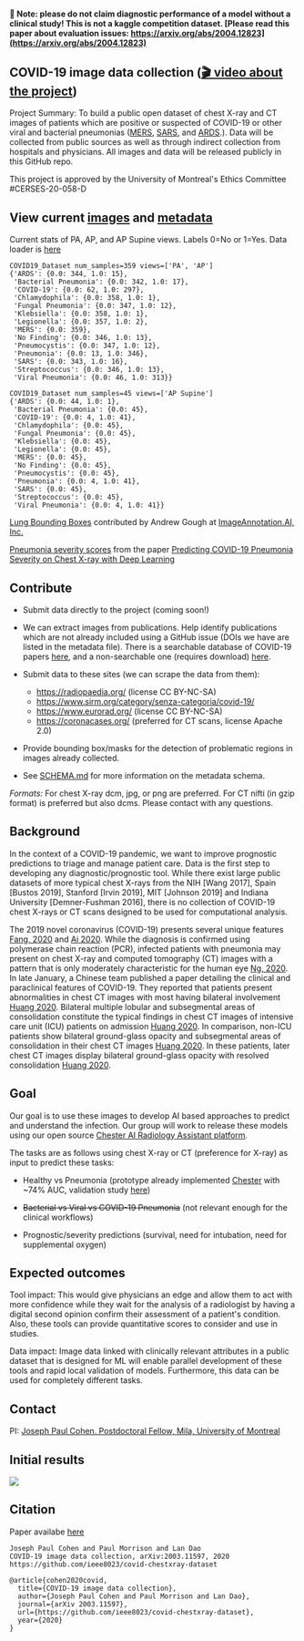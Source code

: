 
#### 🛑 Note: please do not claim diagnostic performance of a model without a clinical study! This is not a kaggle competition dataset. [Please read this paper about evaluation issues: https://arxiv.org/abs/2004.12823](https://arxiv.org/abs/2004.12823)


## COVID-19 image data collection ([🎬 video about the project](https://www.youtube.com/watch?v=ineWmqfelEQ))

Project Summary: To build a public open dataset of chest X-ray and CT images of patients which are positive or suspected of COVID-19 or other viral and bacterial pneumonias ([MERS](https://en.wikipedia.org/wiki/Middle_East_respiratory_syndrome), [SARS](https://en.wikipedia.org/wiki/Severe_acute_respiratory_syndrome), and [ARDS](https://en.wikipedia.org/wiki/Acute_respiratory_distress_syndrome).). Data will be collected from public sources as well as through indirect collection from hospitals and physicians. All images and data will be released publicly in this GitHub repo. 

This project is approved by the University of Montreal's Ethics Committee #CERSES-20-058-D

## View current [images](images) and [metadata](metadata.csv)

Current stats of PA, AP, and AP Supine views. Labels 0=No or 1=Yes. Data loader is [here](https://github.com/mlmed/torchxrayvision/blob/master/torchxrayvision/datasets.py#L867)
``` 
COVID19_Dataset num_samples=359 views=['PA', 'AP']
{'ARDS': {0.0: 344, 1.0: 15},
 'Bacterial Pneumonia': {0.0: 342, 1.0: 17},
 'COVID-19': {0.0: 62, 1.0: 297},
 'Chlamydophila': {0.0: 358, 1.0: 1},
 'Fungal Pneumonia': {0.0: 347, 1.0: 12},
 'Klebsiella': {0.0: 358, 1.0: 1},
 'Legionella': {0.0: 357, 1.0: 2},
 'MERS': {0.0: 359},
 'No Finding': {0.0: 346, 1.0: 13},
 'Pneumocystis': {0.0: 347, 1.0: 12},
 'Pneumonia': {0.0: 13, 1.0: 346},
 'SARS': {0.0: 343, 1.0: 16},
 'Streptococcus': {0.0: 346, 1.0: 13},
 'Viral Pneumonia': {0.0: 46, 1.0: 313}}

COVID19_Dataset num_samples=45 views=['AP Supine']
{'ARDS': {0.0: 44, 1.0: 1},
 'Bacterial Pneumonia': {0.0: 45},
 'COVID-19': {0.0: 4, 1.0: 41},
 'Chlamydophila': {0.0: 45},
 'Fungal Pneumonia': {0.0: 45},
 'Klebsiella': {0.0: 45},
 'Legionella': {0.0: 45},
 'MERS': {0.0: 45},
 'No Finding': {0.0: 45},
 'Pneumocystis': {0.0: 45},
 'Pneumonia': {0.0: 4, 1.0: 41},
 'SARS': {0.0: 45},
 'Streptococcus': {0.0: 45},
 'Viral Pneumonia': {0.0: 4, 1.0: 41}}

 ```

[Lung Bounding Boxes](annotations/imageannotation_ai_lung_bounding_boxes.json) contributed by Andrew Gough at [ImageAnnotation.AI, Inc.](https://www.imageannotation.ai/covid-19)

[Pneumonia severity scores](annotations/covid-severity-scores.csv) from the paper [Predicting COVID-19 Pneumonia Severity on Chest X-ray with Deep Learning
](http://arxiv.org/abs/2005.11856)

## Contribute

 - Submit data directly to the project (coming soon!)
 - We can extract images from publications. Help identify publications which are not already included using a GitHub issue (DOIs we have are listed in the metadata file). There is a searchable database of COVID-19 papers [here](https://www.who.int/emergencies/diseases/novel-coronavirus-2019/global-research-on-novel-coronavirus-2019-ncov), and a non-searchable one (requires download) [here](https://pages.semanticscholar.org/coronavirus-research).
 
 - Submit data to these sites (we can scrape the data from them):
    - https://radiopaedia.org/ (license CC BY-NC-SA)
    - https://www.sirm.org/category/senza-categoria/covid-19/ 
    - https://www.eurorad.org/ (license CC BY-NC-SA)
    - https://coronacases.org/ (preferred for CT scans, license Apache 2.0)
 
 - Provide bounding box/masks for the detection of problematic regions in images already collected.

 - See [SCHEMA.md](SCHEMA.md) for more information on the metadata schema.

*Formats:* For chest X-ray dcm, jpg, or png are preferred. For CT nifti (in gzip format) is preferred but also dcms. Please contact with any questions.

## Background 

In the context of a COVID-19 pandemic, we want to improve prognostic predictions to triage and manage patient care. Data is the first step to developing any diagnostic/prognostic tool. While there exist large public datasets of more typical chest X-rays from the NIH [Wang 2017], Spain [Bustos 2019], Stanford [Irvin 2019], MIT [Johnson 2019] and Indiana University [Demner-Fushman 2016], there is no collection of COVID-19 chest X-rays or CT scans designed to be used for computational analysis.

The 2019 novel coronavirus (COVID-19) presents several unique features [Fang, 2020](https://pubs.rsna.org/doi/10.1148/radiol.2020200432) and [Ai 2020](https://pubs.rsna.org/doi/10.1148/radiol.2020200642). While the diagnosis is confirmed using polymerase chain reaction (PCR), infected patients with pneumonia may present on chest X-ray and computed tomography (CT) images with a pattern that is only moderately characteristic for the human eye [Ng, 2020](https://pubs.rsna.org/doi/10.1148/ryct.2020200034). In late January, a Chinese team published a paper detailing the clinical and paraclinical features of COVID-19. They reported that patients present abnormalities in chest CT images with most having bilateral involvement [Huang 2020](https://www.thelancet.com/journals/lancet/article/PIIS0140-6736(20)30183-5/fulltext). Bilateral multiple lobular and subsegmental areas of consolidation constitute the typical findings in chest CT images of intensive care unit (ICU) patients on admission [Huang 2020](https://www.thelancet.com/journals/lancet/article/PIIS0140-6736(20)30183-5/fulltext). In comparison, non-ICU patients show bilateral ground-glass opacity and subsegmental areas of consolidation in their chest CT images [Huang 2020](https://www.thelancet.com/journals/lancet/article/PIIS0140-6736(20)30183-5/fulltext). In these patients, later chest CT images display bilateral ground-glass opacity with resolved consolidation [Huang 2020](https://www.thelancet.com/journals/lancet/article/PIIS0140-6736(20)30183-5/fulltext). 


## Goal

Our goal is to use these images to develop AI based approaches to predict and understand the infection. Our group will work to release these models using our open source [Chester AI Radiology Assistant platform](https://mlmed.org/tools/xray/).

The tasks are as follows using chest X-ray or CT (preference for X-ray) as input to predict these tasks:

- Healthy vs Pneumonia (prototype already implemented [Chester](https://mlmed.org/tools/xray/) with ~74% AUC, validation study [here](https://arxiv.org/abs/2002.02497))

- ~~Bacterial vs Viral vs COVID-19 Pneumonia~~ (not relevant enough for the clinical workflows)

- Prognostic/severity predictions (survival, need for intubation, need for supplemental oxygen)

## Expected outcomes

Tool impact: This would give physicians an edge and allow them to act with more confidence while they wait for the analysis of a radiologist by having a digital second opinion confirm their assessment of a patient's condition. Also, these tools can provide quantitative scores to consider and use in studies.

Data impact: Image data linked with clinically relevant attributes in a public dataset that is designed for ML will enable parallel development of these tools and rapid local validation of models. Furthermore, this data can be used for completely different tasks.


## Contact
PI: [Joseph Paul Cohen. Postdoctoral Fellow, Mila, University of Montreal](https://josephpcohen.com/) 

## Initial results

![](docs/covid-xray-umap.png)

## Citation

Paper availabe [here](https://arxiv.org/abs/2003.11597)

```
Joseph Paul Cohen and Paul Morrison and Lan Dao
COVID-19 image data collection, arXiv:2003.11597, 2020
https://github.com/ieee8023/covid-chestxray-dataset
```

```
@article{cohen2020covid,
  title={COVID-19 image data collection},
  author={Joseph Paul Cohen and Paul Morrison and Lan Dao},
  journal={arXiv 2003.11597},
  url={https://github.com/ieee8023/covid-chestxray-dataset},
  year={2020}
}
```

<meta name="citation_title" content="COVID-19 image data collection" />
<meta name="citation_publication_date" content="2020" />
<meta name="citation_author" content="Joseph Paul Cohen and Paul Morrison and Lan Dao" />
